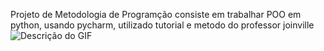 Projeto de Metodologia de Programção consiste em trabalhar POO em python, usando pycharm, utilizado tutorial e metodo do professor joinville
![Descrição do GIF](https://media.giphy.com/media/v1.Y2lkPTc5MGI3NjExdTd1NWFvcHBkMXc3eXoyamZoYXNmMjBrYXhjdGdxcHM2OHgxMXF0NCZlcD12MV9naWZzX3NlYXJjaCZjdD1n/10tuFEeuACAnuw/giphy.gif)
